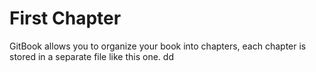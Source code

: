 # First Chapter

GitBook allows you to organize your book into chapters, each chapter is stored in a separate file like this one.
dd